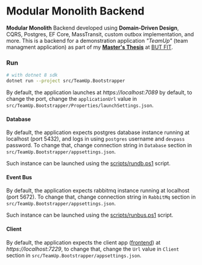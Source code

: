 # Modular Monolith Backend
**Modular Monolith** Backend developed using **Domain-Driven Design**, CQRS, Postgres, EF Core, MassTransit, custom outbox implementation, and more. 
This is a backend for a demonstration application *"TeamUp"* (team managment application) as part of my [**Master's Thesis**](https://github.com/skrasekmichael/ModularInformationSystemThesis) at [BUT FIT](https://www.fit.vut.cz/.en).

### Run

```bash
# with dotnet 8 sdk
dotnet run --project src/TeamUp.Bootstrapper
```
By default, the application launches at *https://localhost:7089* by default, to change the port, change the `applicationUrl` value in `src/TeamUp.Bootstrapper/Properties/launchSettings.json`.

#### Database
By default, the application expects postgres database instance running at localhost (port 5432), and logs in using `postgres` username and `devpass` password. To change that, change connection string in `Database` section in `src/TeamUp.Bootstrapper/appsettings.json`.

Such instance can be launched using the [scripts/rundb.ps1](scripts/rundb.ps1) script.

#### Event Bus
By default, the application expects rabbitmq instance running at localhost (port 5672). To change that, change connection string in `RabbitMq` section in `src/TeamUp.Bootstrapper/appsettings.json`.

Such instance can be launched using the [scripts/runbus.ps1](scripts/runbus.ps1) script.

#### Client
By default, the application expects the client app ([frontend](https://github.com/skrasekmichael/ModularInformationSystemFrontend)) at *https://localhost:7229*, to change that, change the `Url` value in `Client` section in `src/TeamUp.Bootstrapper/appsettings.json`.
